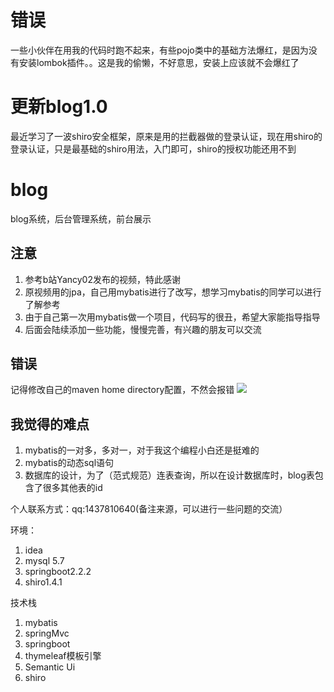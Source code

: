 # 错误
一些小伙伴在用我的代码时跑不起来，有些pojo类中的基础方法爆红，是因为没有安装lombok插件。。这是我的偷懒，不好意思，安装上应该就不会爆红了


# 更新blog1.0
最近学习了一波shiro安全框架，原来是用的拦截器做的登录认证，现在用shiro的登录认证，只是最基础的shiro用法，入门即可，shiro的授权功能还用不到

# blog
blog系统，后台管理系统，前台展示

## 注意
1. 参考b站Yancy02发布的视频，特此感谢
2. 原视频用的jpa，自己用mybatis进行了改写，想学习mybatis的同学可以进行了解参考
3. 由于自己第一次用mybatis做一个项目，代码写的很丑，希望大家能指导指导
4. 后面会陆续添加一些功能，慢慢完善，有兴趣的朋友可以交流

## 错误
记得修改自己的maven home directory配置，不然会报错
![](https://rong-1257752702.cos.ap-chengdu.myqcloud.com/%E5%8D%9A%E5%AE%A2%E9%A1%B9%E7%9B%AE/1.png)


## 我觉得的难点
1. mybatis的一对多，多对一，对于我这个编程小白还是挺难的
2. mybatis的动态sql语句
3. 数据库的设计，为了（范式规范）连表查询，所以在设计数据库时，blog表包含了很多其他表的id


个人联系方式：qq:1437810640(备注来源，可以进行一些问题的交流）


环境：
1. idea
2. mysql 5.7
3. springboot2.2.2
4. shiro1.4.1

技术栈
1. mybatis
2. springMvc
3. springboot
4. thymeleaf模板引擎
5. Semantic Ui
6. shiro
